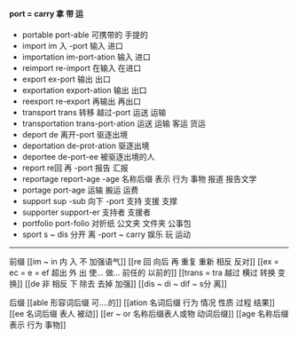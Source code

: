 #### port = carry 拿 带 运

- portable port-able 可携带的 手提的
- import im 入 -port  输入 进口
- importation im-port-ation 输入 进口
- reimport re-import 在输入 在进口
- export ex-port  输出 出口
- exportation export-ation 输出 出口
- reexport re-export 再输出 再出口
- transport trans 转移 越过-port 运送 运输
- transportation trans-port-ation 运送 运输 客运 货运
- deport de 离开-port 驱逐出境
- deportation de-prot-ation 驱逐出境 
- deportee de-port-ee 被驱逐出境的人
- report re回 再 -port 报告 汇报
- reportage report-age -age 名称后缀 表示 行为 事物   报道  报告文学
- portage port-age 运输 搬运 运费
- support sup -sub 向下 -port 支持 支援 支撑
- supporter support-er 支持者 支援者
- portfolio port-folio 对折纸     公文夹 文件夹  公事包
- sport   s ~ dis 分开 离 -port ~ carry  娱乐 玩 运动

---
前缀 
[[im  ~ in 内 入  不 加强语气]]
[[re  回 向后  再 重复 重新 相反 反对]]
[[ex  = ec = e = ef 超出 外 出 使... 做... 前任的 以前的]]
[[trans  = tra 越过 横过  转换 变换]]
[[de   非 相反 下 除去 去掉 加强]]
[[dis  ~ di ~ dif ~ s分 离]]


后缀
[[able  形容词后缀 可....的]]
[[ation 名词后缀  行为 情况 性质 过程 结果]]
[[ee 名词后缀 表人 被动]]
[[er  ~ or 名称后缀表人或物 动词后缀]]
[[age 名称后缀 表示 行为 事物]]